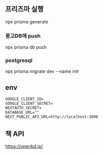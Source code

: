 ## 프리즈마 실행

npx prisma generate

### 몽고DB에 push

npx prisma db push

### postgresql

npx prisma migrate dev --name init

## env

```
GOOGLE_CLIENT_ID=
GOOGLE_CLIENT_SECRET=
NEXTAUTH_SECRET=
DATABASE_URL=""
NEXT_PUBLIC_API_URL=http://localhost:3000
```

## 책 API

https://openbd.jp/

